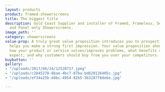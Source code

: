 ```yaml
---
layout: products
product: framed-showerscreens
title: The biggest title
description: Gold Coast Supplier and installer of Framed, Frameless, Semi-Frameless
  and Panel only Showerscreens.
image_path: ''
category: showerscreens
value-prop: A truly great value proposition introduces you to prospective buyers and
  helps you make a strong first impression. Your value proposition should describe;
  how your product or service solves/improves problems, what benefits customers can
  expect, and why customers should buy from you over your competitors.
buybutton: ''
gallery:
- "/uploads/2017/06/24/12520717.jpeg"
- "/uploads/c2845278-8bae-4bc7-87ba-bd620126405c.jpg"
- "/uploads/ef34a25b-d4bc-4954-82b5-3b3187f8de6e.jpg"

---
```

